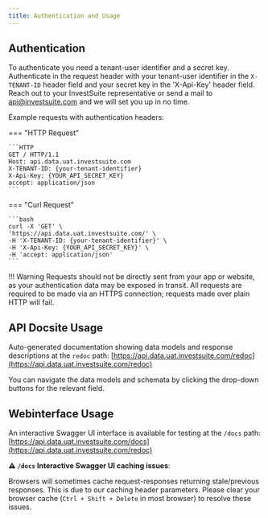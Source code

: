 ```yaml
---
title: Authentication and Usage
---
```


## Authentication

To authenticate you need a tenant-user identifier and a secret key.
Authenticate in the request header with your tenant-user identifier in the `X-TENANT-ID` header field and your secret key in the 'X-Api-Key' header field. Reach out to your InvestSuite representative or send a mail to [api@investsuite.com](mailto:api@investsuite.com) and we will set you up in no time.

Example requests with authentication headers:

=== "HTTP Request"

    ```HTTP
    GET / HTTP/1.1
    Host: api.data.uat.investsuite.com
    X-TENANT-ID: {your-tenant-identifier}
    X-Api-Key: {YOUR_API_SECRET_KEY}
    accept: application/json
    ```

=== "Curl Request"

    ```bash
    curl -X 'GET' \
    'https://api.data.uat.investsuite.com/' \
    -H 'X-TENANT-ID: {your-tenant-identifier}' \
    -H 'X-Api-Key: {YOUR_API_SECRET_KEY}' \
    -H 'accept: application/json'
    ```


!!! Warning
    Requests should not be directly sent from your app or website, as your authentication data may be exposed in transit. All requests are required to be made via an HTTPS connection; requests made over plain HTTP will fail.


## API Docsite Usage
Auto-generated documentation showing data models and response descriptions at the `redoc` path: [https://api.data.uat.investsuite.com/redoc](https://api.data.uat.investsuite.com/redoc)

You can navigate the data models and schemata by clicking the drop-down buttons for the relevant field.


## Webinterface Usage
An interactive Swagger UI interface is available for testing at the `/docs` path: [https://api.data.uat.investsuite.com/docs](https://api.data.uat.investsuite.com/redoc)

**⚠️ `/docs` Interactive Swagger UI caching issues**:

Browsers will sometimes cache request-responses returning stale/previous responses. This is due to our caching header parameters.
Please clear your browser cache (`Ctrl + Shift + Delete` in most browser) to resolve these issues.
